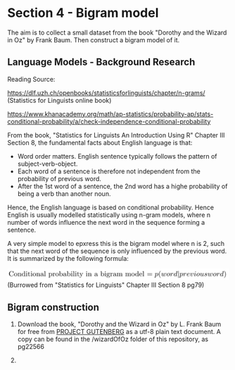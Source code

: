 # Section 4 - Bigram model
The aim is to collect a small dataset from the book "Dorothy and the Wizard in Oz" by Frank Baum.
Then construct a bigram model of it.

## Language Models - Background Research
Reading Source: 

https://dlf.uzh.ch/openbooks/statisticsforlinguists/chapter/n-grams/ (Statistics for Linguists online book)

https://www.khanacademy.org/math/ap-statistics/probability-ap/stats-conditional-probability/a/check-independence-conditional-probability


From the book, "Statistics for Linguists An Introduction Using R" Chapter III Section 8, the fundamental facts about English language is that:

* Word order matters. English sentence typically follows the pattern of subject-verb-object.
* Each word of a sentence is therefore not independent from the probability of previous word.
* After the 1st word of a sentence, the 2nd word has a highe probability of being a verb than another noun.

Hence, the English language is based on conditional probability. Hence English is usually modelled statistically using n-gram models, where n number of words influence the next word in the sequence forming a sentence.

A very simple model to epxress this is the bigram model where n is 2, such that the next word of the sequence is only
influenced by the previous word. It is summarized by the following formula:

![Alt text](../img/screenshot_bigram_model.png)
(Burrowed from "Statistics for Linguists" Chapter III Section 8 pg79)


## Bigram construction
1) Download the book, "Dorothy and the Wizard in Oz" by L. Frank Baum for free from [PROJECT GUTENBERG](https://www.gutenberg.org/ebooks/22566) as a utf-8 plain text document. A copy can be found in the /wizardOfOz folder of this repository, as pg22566

2) 



